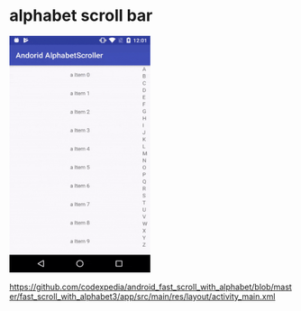 # alphabet scroll bar

<img src="https://github.com/codexpedia/android_fast_scroll_with_alphabet/blob/master/fast_scroll_with_alphabet3/captures/alphabet-scroller.gif" width="250" height="420" />

https://github.com/codexpedia/android_fast_scroll_with_alphabet/blob/master/fast_scroll_with_alphabet3/app/src/main/res/layout/activity_main.xml

